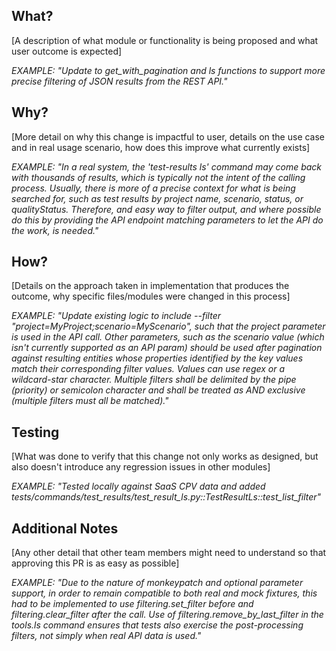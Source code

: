 ## What?
[A description of what module or functionality is being proposed and what user outcome is expected]

*EXAMPLE: "Update to get_with_pagination and ls functions to support more precise filtering of JSON results from the REST API."*

## Why?
[More detail on why this change is impactful to user, details on the use case and in real usage scenario, how does this improve what currently exists]

*EXAMPLE: "In a real system, the 'test-results ls' command may come back with thousands of results, which is typically not the intent of the calling process. 
Usually, there is more of a precise context for what is being searched for, such as test results by project name, scenario, status, or qualityStatus. 
Therefore, and easy way to filter output, and where possible do this by providing the API endpoint matching parameters to let the API do the work, is needed."*

## How?
[Details on the approach taken in implementation that produces the outcome, why specific files/modules were changed in this process]

*EXAMPLE: "Update existing logic to include --filter "project=MyProject;scenario=MyScenario", such that the project parameter is used in the API call. 
Other parameters, such as the scenario value (which isn't currently supported as an API param) should be used after pagination against resulting entities whose properties identified by the key values match their corresponding filter values. 
Values can use regex or a wildcard-star character. Multiple filters shall be delimited by the pipe (priority) or semicolon character and shall be treated as AND exclusive (multiple filters must all be matched)."*

## Testing
[What was done to verify that this change not only works as designed, but also doesn't introduce any regression issues in other modules]

*EXAMPLE: "Tested locally against SaaS CPV data and added tests/commands/test_results/test_result_ls.py::TestResultLs::test_list_filter"*

## Additional Notes
[Any other detail that other team members might need to understand so that approving this PR is as easy as possible]

*EXAMPLE: "Due to the nature of monkeypatch and optional parameter support, in order to remain compatible to both real and mock fixtures, this had to be implemented to use filtering.set_filter before and filtering.clear_filter after the call. 
Use of filtering.remove_by_last_filter in the tools.ls command ensures that tests also exercise the post-processing filters, not simply when real API data is used."*
